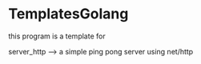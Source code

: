 # TemplatesGolang

this program is a template for
 
server_http --> a simple ping pong server using net/http
